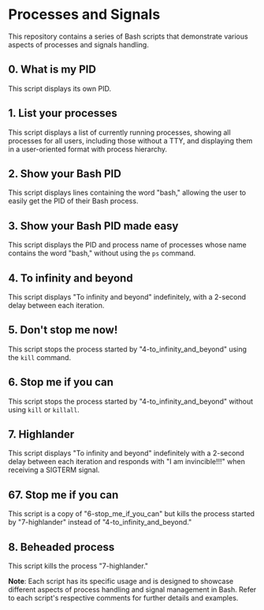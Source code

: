 # Processes and Signals

This repository contains a series of Bash scripts that demonstrate various aspects of processes and signals handling.

## 0. What is my PID

This script displays its own PID.

## 1. List your processes

This script displays a list of currently running processes, showing all processes for all users, including those without a TTY, and displaying them in a user-oriented format with process hierarchy.

## 2. Show your Bash PID

This script displays lines containing the word "bash," allowing the user to easily get the PID of their Bash process.

## 3. Show your Bash PID made easy

This script displays the PID and process name of processes whose name contains the word "bash," without using the `ps` command.

## 4. To infinity and beyond

This script displays "To infinity and beyond" indefinitely, with a 2-second delay between each iteration.

## 5. Don't stop me now!

This script stops the process started by "4-to_infinity_and_beyond" using the `kill` command.

## 6. Stop me if you can

This script stops the process started by "4-to_infinity_and_beyond" without using `kill` or `killall`.

## 7. Highlander

This script displays "To infinity and beyond" indefinitely with a 2-second delay between each iteration and responds with "I am invincible!!!" when receiving a SIGTERM signal.

## 67. Stop me if you can

This script is a copy of "6-stop_me_if_you_can" but kills the process started by "7-highlander" instead of "4-to_infinity_and_beyond."

## 8. Beheaded process

This script kills the process "7-highlander."

**Note**: Each script has its specific usage and is designed to showcase different aspects of process handling and signal management in Bash. Refer to each script's respective comments for further details and examples.
